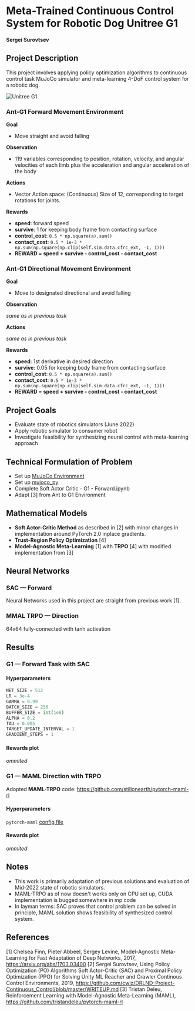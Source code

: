[image1]: https://www.unitree.com/uploads/531_(3)_e17eb66c60.png "Unitree G1"
[image2]: https://user-images.githubusercontent.com/10624937/43851646-d899bf20-9b00-11e8-858c-29b5c2c94ccc.png "Crawler"
[image3]: https://raw.githubusercontent.com/cwiz/DRLND-Project-Continuous_Control/master/images/vpg-gradient.svg?sanitize=true "VPG-Loss"
[image4]: https://raw.githubusercontent.com/cwiz/DRLND-Project-Continuous_Control/master/images/vpg-algorithm.svg?sanitize=true "VPG-Algorithm"
[image5]: https://github.com/cwiz/DRLND-Project-Continuous_Control/blob/master/images/rewards-reacher.png?raw=true "Crawler-Rewards"
[image6]: https://raw.githubusercontent.com/cwiz/DRLND-Project-Continuous_Control/master/images/sac-algorithm.svg?sanitize=true "SAC-Algorithm"
[image7]: https://github.com/cwiz/DRLND-Project-Continuous_Control/blob/master/images/rewards-crawler.png?raw=true "Crawler-Crawler"

# Meta-Trained Continuous Control System for Robotic Dog Unitree G1

**Sergei Surovtsev**

## Project Description
This project involves applying policy optimization algorithms to continuous control task MuJoCo simulator and meta-learning 4-DoF control system for a robotic dog. 

![Unitree G1][image1]

### Ant-G1 Forward Movement Environment

**Goal**

* Move straight and avoid falling

**Observation**

* 119 variables corresponding to position, rotation, velocity, and angular velocities of each limb plus the acceleration and angular acceleration of the body

**Actions**

* Vector Action space: (Continuous) Size of 12, corresponding to target rotations for joints.

**Rewards**

* **speed**: forward speed
* **survive**: 1 for keeping body frame from contacting surface
* **control_cost**: ``0.5 * np.square(a).sum()``
* **contact_cost**: ``0.5 * 1e-3 * np.sum(np.square(np.clip(self.sim.data.cfrc_ext, -1, 1)))``
* **REWARD = speed + survive - control_cost - contact_cost**

### Ant-G1 Directional Movement Environment

**Goal**

* Move to designated directional and avoid falling

**Observation**

*same as in previous task*

**Actions**

*same as in previous task*

**Rewards**

* **speed**: 1st derivative in desired direction
* **survive**: 0.05 for keeping body frame from contacting surface
* **control_cost**: ``0.5 * np.square(a).sum()``
* **contact_cost**: ``0.5 * 1e-3 * np.sum(np.square(np.clip(self.sim.data.cfrc_ext, -1, 1)))``
* **REWARD = speed + survive - control_cost - contact_cost**
 
## Project Goals

* Evaluate state of robotics simulators (June 2022)
* Apply robotic simulator to consumer robot
* Investigate feasibility for synthesizing neural control with meta-learning approach

## Technical Formulation of Problem 

* Set up [MuJoCo Environment](https://mujoco.org/)
* Set up [mujoco_py](https://github.com/openai/mujoco-py)
* Complete Soft Actor Critic - G1 - Forward.ipynb
* Adapt [3] from Ant to G1 Environment

## Mathematical Models

* **Soft Actor-Critic Method** as described in [2] with minor changes in implementation around PyTorch 2.0 inplace gradients.
* **Trust-Region Policy Optimization** [4]
* **Model-Agnostic Meta-Learning**  [1] with **TRPO** [4] with modified implementation from [3]

## Neural Networks

### SAC — Forward

Neural Networks used in this project are straight from previous work [1].

### MMAL TRPO — Direction

64x64 fully-connected with tanh activation

## Results

### G1 — Forward Task with SAC

#### Hyperparameters

```python
NET_SIZE = 512
LR = 3e-4
GAMMA = 0.99
BATCH_SIZE = 256
BUFFER_SIZE = int(1e6)
ALPHA = 0.2
TAU = 0.005
TARGET_UPDATE_INTERVAL = 1
GRADIENT_STEPS = 1
```

#### Rewards plot

*ommited*

### G1 — MAML Direction with TRPO

Adopted **MAML-TRPO** code: https://github.com/stillonearth/pytorch-maml-rl

#### Hyperparameters

`pytorch-maml` [config file](https://github.com/stillonearth/pytorch-maml-rl/blob/master/configs/maml/g1-dir.yaml)

#### Rewards plot

*ommited*

## Notes

* This work is primarily adaptation of previous solutions and evaluation of Mid-2022 state of robotic simulators.
* MAML-TRPO as of now doesn't works only on CPU set up, CUDA implementation is bugged somewhere in mp code
* In layman terms: SAC proves that control problem can be solved in principle, MAML solution shows feasibility of synthesized control system.

## References

[1] Chelsea Finn, Pieter Abbeel, Sergey Levine, Model-Agnostic Meta-Learning for Fast Adaptation of Deep Networks, 2017, https://arxiv.org/abs/1703.03400
[2] Sergei Surovtsev, Using Policy Optimization (PO) Algorithms Soft Actor-Critic (SAC) and Proximal Policy Optimization (PPO) for Solving Unity ML Reacher and Crawler Continous Control Environments, 2019, https://github.com/cwiz/DRLND-Project-Continuous_Control/blob/master/WRITEUP.md
[3] Tristan Deleu, Reinforcement Learning with Model-Agnostic Meta-Learning (MAML), https://github.com/tristandeleu/pytorch-maml-rl

